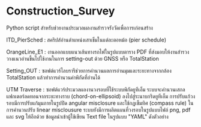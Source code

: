 # Construction_Survey

Python script สำหรับช่วยงานประมวลผลงานสำรวจรังวัดเพื่อการเก่อนสร้าง

ITD_PierSched : สคริปส์อ่านตำแหน่งเสาเข็มในแต่ละตอหม้อ (pier schedule)  

OrangeLine_E1 : งานออกแบบแนวเส้นทางรถไฟในรูปแบบตาราง PDF ที่ส่งมอบให้งานสำรวงวางแนวอ่านขึ้นไปใช้งานในการ setting-out ด้วย GNSS  หรือ TotalStation

Setting_OUT : ซอฟต์แวร์ไลบรารีช่วยการคำนวนผลการอ่านมุมและระยะทางจากกล้อง TotalStation แล้วทำการคำนวนค่าพิกัดที่อ่านได้

UTM Traverse : ซอฟต์แวร์ประมวลผลงานวงรอบที่ใช้ระบบพิกัดยูทีเอ็ม ระบบจะคำนวนเสกลแฟกเตอร์ลดทอนจากระยะทางราบ (chord-on-ellipsoid) ลงไปสู่ระนาบกริดยูทีเอ็ม การปรับแก้วงรอบมีการปรับแก้มุมภายในรูปปิด angular misclosure และใช้กฏเข็มทิศ (compass rule) ในการคำนวนปรับ linear misclousure ระบบยังมีการผลิตแผนที่วงรอบในรูปแบบไฟล์ png, pdf และ svg ให้อีกด้วย ข้อมูลนำเข้าผู้ใช้เขียน Text file ในรูปแบบ "YAML" ดังตัวอย่าง
